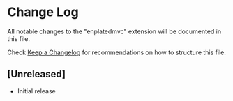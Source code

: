 # Change Log

All notable changes to the "enplatedmvc" extension will be documented in this file.

Check [Keep a Changelog](http://keepachangelog.com/) for recommendations on how to structure this file.

## [Unreleased]

- Initial release